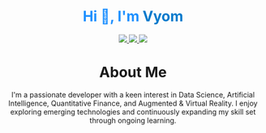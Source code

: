 <h1 align="center" style="color:#1E90FF;">
  Hi 👋, I'm <span style="color:#007ACC;">Vyom</span>
</h1>

<p align="center">
  <a href="https://www.linkedin.com/in/vyom-agrawal/">
    <img src="https://img.shields.io/badge/LinkedIn-0077B5?style=for-the-badge&logo=linkedin&logoColor=white" />
  </a>
  <a href="https://github.com/Vyom-Agrawal">
    <img src="https://img.shields.io/badge/GitHub-181717?style=for-the-badge&logo=github&logoColor=white" />
  </a>
  <a href="mailto:vymgrwl@gmail.com">
    <img src="https://img.shields.io/badge/Gmail-D14836?style=for-the-badge&logo=gmail&logoColor=white" />
  </a>
</p>

<h1 align="center">About Me</h1>

<p align="center">I'm a passionate developer with a keen interest in Data Science, Artificial Intelligence, Quantitative Finance, and Augmented & Virtual Reality. I enjoy exploring emerging technologies and continuously expanding my skill set through ongoing learning.</p>


<!--
**Vyom-Agrawal/Vyom-Agrawal** is a ✨ _special_ ✨ repository because its `README.md` (this file) appears on your GitHub profile.

Here are some ideas to get you started:

- 🔭 I’m currently working on ...
- 🌱 I’m currently learning ...
- 👯 I’m looking to collaborate on ...
- 🤔 I’m looking for help with ...
- 💬 Ask me about ...
- 📫 How to reach me: ...
- 😄 Pronouns: ...
- ⚡ Fun fact: ...
-->
